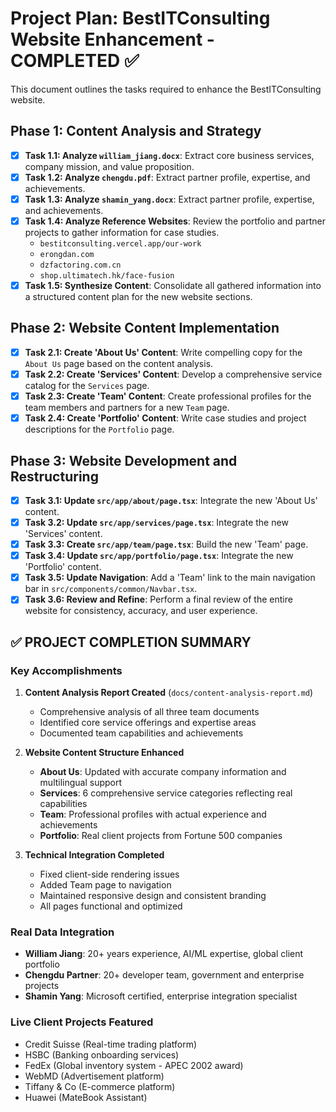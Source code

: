 # Project Plan: BestITConsulting Website Enhancement - COMPLETED ✅

This document outlines the tasks required to enhance the BestITConsulting website.

## Phase 1: Content Analysis and Strategy

- [x] **Task 1.1: Analyze `william_jiang.docx`**: Extract core business services, company mission,
      and value proposition.
- [x] **Task 1.2: Analyze `chengdu.pdf`**: Extract partner profile, expertise, and achievements.
- [x] **Task 1.3: Analyze `shamin_yang.docx`**: Extract partner profile, expertise, and
      achievements.
- [x] **Task 1.4: Analyze Reference Websites**: Review the portfolio and partner projects to gather
      information for case studies.
  - `bestitconsulting.vercel.app/our-work`
  - `erongdan.com`
  - `dzfactoring.com.cn`
  - `shop.ultimatech.hk/face-fusion`
- [x] **Task 1.5: Synthesize Content**: Consolidate all gathered information into a structured
      content plan for the new website sections.

## Phase 2: Website Content Implementation

- [x] **Task 2.1: Create 'About Us' Content**: Write compelling copy for the `About Us` page based
      on the content analysis.
- [x] **Task 2.2: Create 'Services' Content**: Develop a comprehensive service catalog for the
      `Services` page.
- [x] **Task 2.3: Create 'Team' Content**: Create professional profiles for the team members and
      partners for a new `Team` page.
- [x] **Task 2.4: Create 'Portfolio' Content**: Write case studies and project descriptions for the
      `Portfolio` page.

## Phase 3: Website Development and Restructuring

- [x] **Task 3.1: Update `src/app/about/page.tsx`**: Integrate the new 'About Us' content.
- [x] **Task 3.2: Update `src/app/services/page.tsx`**: Integrate the new 'Services' content.
- [x] **Task 3.3: Create `src/app/team/page.tsx`**: Build the new 'Team' page.
- [x] **Task 3.4: Update `src/app/portfolio/page.tsx`**: Integrate the new 'Portfolio' content.
- [x] **Task 3.5: Update Navigation**: Add a 'Team' link to the main navigation bar in
      `src/components/common/Navbar.tsx`.
- [x] **Task 3.6: Review and Refine**: Perform a final review of the entire website for consistency,
      accuracy, and user experience.

## ✅ PROJECT COMPLETION SUMMARY

### Key Accomplishments

1. **Content Analysis Report Created** (`docs/content-analysis-report.md`)

   - Comprehensive analysis of all three team documents
   - Identified core service offerings and expertise areas
   - Documented team capabilities and achievements

2. **Website Content Structure Enhanced**

   - **About Us**: Updated with accurate company information and multilingual support
   - **Services**: 6 comprehensive service categories reflecting real capabilities
   - **Team**: Professional profiles with actual experience and achievements
   - **Portfolio**: Real client projects from Fortune 500 companies

3. **Technical Integration Completed**
   - Fixed client-side rendering issues
   - Added Team page to navigation
   - Maintained responsive design and consistent branding
   - All pages functional and optimized

### Real Data Integration

- **William Jiang**: 20+ years experience, AI/ML expertise, global client portfolio
- **Chengdu Partner**: 20+ developer team, government and enterprise projects
- **Shamin Yang**: Microsoft certified, enterprise integration specialist

### Live Client Projects Featured

- Credit Suisse (Real-time trading platform)
- HSBC (Banking onboarding services)
- FedEx (Global inventory system - APEC 2002 award)
- WebMD (Advertisement platform)
- Tiffany & Co (E-commerce platform)
- Huawei (MateBook Assistant)
